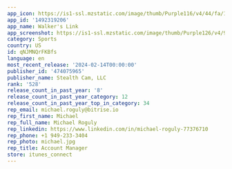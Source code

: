 ```yaml
---
app_icon: https://is1-ssl.mzstatic.com/image/thumb/Purple116/v4/44/fa/1c/44fa1c09-4443-eee6-e441-bbbf30f0ca31/AppIcon-0-0-1x_U007emarketing-0-5-0-85-220.png/1024x1024bb.png
app_id: '1492319206'
app_name: Walker's Link
app_screenshot: https://is1-ssl.mzstatic.com/image/thumb/Purple126/v4/98/98/8d/98988d74-cab0-4f56-99c6-56eaa56ea900/b5c844da-bc23-40cf-b0cb-879fe7432e4c_00A_-_Splash1.png/1242x2688bb.png
category: Sports
country: US
id: qNJMNQrFKBfs
language: en
most_recent_release: '2024-02-14T00:00:00'
publisher_id: '474075965'
publisher_name: Stealth Cam, LLC
rank: '528'
release_count_in_past_year: '8'
release_count_in_past_year_category: 12
release_count_in_past_year_top_in_category: 34
rep_email: michael.roguly@bitrise.io
rep_first_name: Michael
rep_full_name: Michael Roguly
rep_linkedin: https://www.linkedin.com/in/michael-roguly-77376710
rep_phone: +1 949-233-3404
rep_photo: michael.jpg
rep_title: Account Manager
store: itunes_connect
---
```

